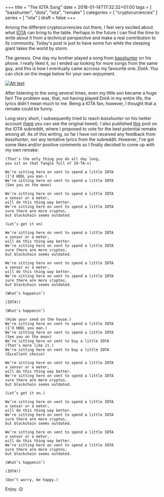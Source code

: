 +++
title = "The IOTA Song"
date = 2018-01-14T17:32:32+01:00
tags = [ "basshunter", "dota", "iota", "remake" ]
categories = [ "cryptocurrencies" ]
series = [ "iota" ]
draft = false
+++

Among the different cryptocurrencies out there, I feel very excited about what [IOTA](https://iota.org/) can bring to the table. Perhaps in the future I can find the time to write about it from a technical perspective and make a real contribution to its community. Today's post is just to have some fun while the sleeping giant takes the world by storm.

The genesis. One day my brother played a song from [basshunter](https://en.wikipedia.org/wiki/Basshunter)  on his phone. I really liked it, so I ended up looking for more songs from the same guy, and this is how I eventually came accross my favourite one: *DotA*. You can click on the image below for your own enjoyment.

[![Alt text](https://img.youtube.com/vi/qTsaS1Tm-Ic/hqdefault.jpg)](https://www.youtube.com/watch?v=qTsaS1Tm-Ic)

After listening to the song several times, even my little son became a huge fan! The problem was, that, not having played DotA in my entire life, the lyrics didn't mean much to me. Being a IOTA fan, however, I thought that a remake could be funny.

Long story short, I subsequently tried to reach *basshunter* on his twitter account ([here](https://twitter.com/salvalcantara/status/951202099316101120) you can see the original tweet). I also published [this](https://www.reddit.com/r/Iota/comments/7punpy/let_us_vote_for_a_remake_of_the_basshunter_dota/?ref=share&ref_source=link) post on the IOTA subreddit, where I proposed to vote for the best potential remake among all. As of this writing, so far I have not received any feedback from *basshunter*, nor any tentative lyrics from the subreddit. However, I've got some likes and/or positive comments so I finally decided to come up with my own remake:

```text
(That’s the only thing you do all day long,
you sit on that Tangle full of IO-TA-s)

We’re sitting here on vent to spend a little IOTA
(I’d HODL you man.)
We’re sitting here on vent to spend a little IOTA
(See you on the moon)

We’re sitting here on vent to spend a little IOTA
a sensor or a meter,
will do this thing way better. 
We’re sitting here on vent to spend a little IOTA
sure there are more cryptos,
but blockchain seems outdated.

(Let’s get it on)

We’re sitting here on vent to spend a little IOTA
a sensor or a meter,
will do this thing way better. 
We’re sitting here on vent to spend a little IOTA
sure there are more cryptos,
but blockchain seems outdated.

We’re sitting here on vent to spend a little IOTA
a sensor or a meter,
will do this thing way better. 
We’re sitting here on vent to spend a little IOTA
sure there are more cryptos,
but blockchain seems outdated.

(What’s happenin’)

(IOTA!)

(What’s happenin’)

(Hide your seed on the house.)
We’re sitting here on vent to spend a little IOTA
(I’d HODL you man.)
We’re sitting here on vent to spend a little IOTA
(See you on the moon)
We’re sitting here on vent to buy a little IOTA
(That’s more like it.)
We’re sitting here on vent to buy a little IOTA
(Excellent choice)

We’re sitting here on vent to spend a little IOTA
a sensor or a meter,
will do this thing way better. 
We’re sitting here on vent to spend a little IOTA
sure there are more cryptos,
but blockchain seems outdated.

(Let’s get it on.)

We’re sitting here on vent to spend a little IOTA
a sensor or a meter,
will do this thing way better. 
We’re sitting here on vent to spend a little IOTA
sure there are more cryptos,
but blockchain seems outdated.

We’re sitting here on vent to spend a little IOTA
a sensor or a meter,
will do this thing way better. 
We’re sitting here on vent to spend a little IOTA
sure there are more cryptos,
but blockchain seems outdated.

(What’s happenin’)

(IOTA!)

(Don’t worry, be happy.)
``` 

Enjoy. :wink: